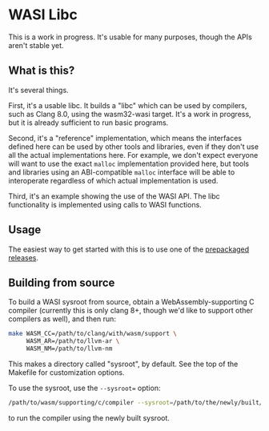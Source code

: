 # WASI Libc

This is a work in progress. It's usable for many purposes, though the APIs
aren't stable yet.

## What is this?

It's several things.

First, it's a usable libc. It builds a "libc" which can be used by
compilers, such as Clang 8.0, using the wasm32-wasi target. It's a work in
progress, but it is already sufficient to run basic programs.

Second, it's a "reference" implementation, which means the interfaces defined
here can be used by other tools and libraries, even if they don't use all the
actual implementations here. For example, we don't expect everyone will want
to use the exact `malloc` implementation provided here, but tools and
libraries using an ABI-compatible `malloc` interface will be able to
interoperate regardless of which actual implementation is used.

Third, it's an example showing the use of the WASI API. The libc functionality
is implemented using calls to WASI functions.

## Usage

The easiest way to get started with this is to use one of the
[prepackaged releases](https://github.com/CraneStation/wasmtime/blob/master/docs/WASI-intro.md#how-can-i-write-programs-that-use-wasi).

## Building from source

To build a WASI sysroot from source, obtain a WebAssembly-supporting C compiler
(currently this is only clang 8+, though we'd like to support other compilers as well),
and then run:

```sh
make WASM_CC=/path/to/clang/with/wasm/support \
     WASM_AR=/path/to/llvm-ar \
     WASM_NM=/path/to/llvm-nm
```

This makes a directory called "sysroot", by default. See the top of the Makefile
for customization options.

To use the sysroot, use the `--sysroot=` option:

```sh
/path/to/wasm/supporting/c/compiler --sysroot=/path/to/the/newly/built/sysroot ...
```

to run the compiler using the newly built sysroot.
